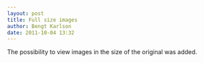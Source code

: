 ```yaml
---
layout: post
title: Full size images
author: Bengt Karlson
date: 2011-10-04 13:32
---
```


The possibility to view images in the size of the original was added.